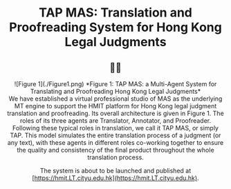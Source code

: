 <div style="text-align: center;">
  <h1>
    TAP MAS: Translation and Proofreading System for Hong Kong Legal Judgments
  </h1>
  <h2>🌟✨</h2> <!-- Cute vector or emoji -->
</div>

<div style="text-align: center;">
  ![Figure 1](./Figure1.png)
  *Figure 1: TAP MAS: a Multi-Agent System for Translating and Proofreading Hong Kong Legal Judgments*
</div>

<div style="text-align: center;">
  We have established a virtual professional studio of MAS as the underlying MT engine to support the HMIT platform for Hong Kong legal judgment translation and proofreading. Its overall architecture is given in Figure 1. The roles of its three agents are Translator, Annotator, and Proofreader. Following these typical roles in translation, we call it TAP MAS, or simply TAP. This model simulates the entire translation process of a judgment (or any text), with these agents in different roles co-working together to ensure the quality and consistency of the final product throughout the whole translation process.
  
  The system is about to be launched and published at [https://hmit.LT.cityu.edu.hk](https://hmit.LT.cityu.edu.hk).
</div>
